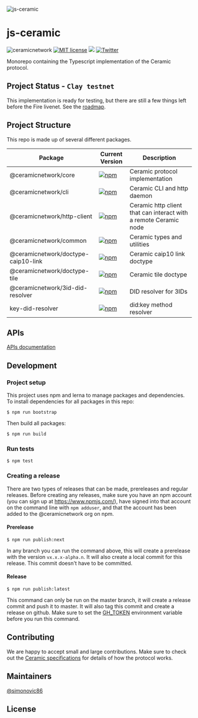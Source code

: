 ![js-ceramic](https://uploads-ssl.webflow.com/5e4b58d7f08158ece0209bbd/5fa2c8f21ad1fe0422b1dd60_js-ceramic-small.png)

# js-ceramic
![ceramicnetwork](https://circleci.com/gh/ceramicnetwork/js-ceramic.svg?style=shield)
[![MIT license](https://img.shields.io/badge/License-MIT-blue.svg)](https://lbesson.mit-license.org/)
[![](https://img.shields.io/badge/Chat%20on-Discord-orange.svg?style=flat)](https://discord.gg/6VRZpGP)
[![Twitter](https://img.shields.io/twitter/follow/ceramicnetwork?label=Follow&style=social)](https://twitter.com/ceramicnetwork)

Monorepo containing the Typescript implementation of the Ceramic protocol.

## Project Status - `Clay testnet`

This implementation is ready for testing, but there are still a few things left before the Fire livenet. See the [roadmap](https://github.com/ceramicnetwork/ceramic/issues/19).

## Project Structure

This repo is made up of several different packages.

| Package | Current Version | Description |
| -- | -- | -- |
| @ceramicnetwork/core | [![npm](https://img.shields.io/npm/v/@ceramicnetwork/core)](https://www.npmjs.com/package/@ceramicnetwork/core) | Ceramic protocol implementation |
| @ceramicnetwork/cli | [![npm](https://img.shields.io/npm/v/@ceramicnetwork/cli)](https://www.npmjs.com/package/@ceramicnetwork/cli) | Ceramic CLI and http daemon |
| @ceramicnetwork/http-client | [![npm](https://img.shields.io/npm/v/@ceramicnetwork/http-client)](https://www.npmjs.com/package/@ceramicnetwork/http-client) | Ceramic http client that can interact with a remote Ceramic node |
| @ceramicnetwork/common | [![npm](https://img.shields.io/npm/v/@ceramicnetwork/common)](https://www.npmjs.com/package/@ceramicnetwork/common) | Ceramic types and utilities |
| @ceramicnetwork/doctype-caip10-link | [![npm](https://img.shields.io/npm/v/@ceramicnetwork/doctype-caip10-link)](https://www.npmjs.com/package/@ceramicnetwork/doctype-caip10-link) | Ceramic caip10 link doctype |
| @ceramicnetwork/doctype-tile | [![npm](https://img.shields.io/npm/v/@ceramicnetwork/doctype-tile)](https://www.npmjs.com/package/@ceramicnetwork/doctype-tile) | Ceramic tile doctype |
| @ceramicnetwork/3id-did-resolver | [![npm](https://img.shields.io/npm/v/@ceramicnetwork/3id-did-resolver)](https://www.npmjs.com/package/@ceramicnetwork/3id-did-resolver) | DID resolver for 3IDs |
| key-did-resolver | [![npm](https://img.shields.io/npm/v/key-did-resolver)](https://www.npmjs.com/package/key-did-resolver) | did:key method resolver |

## APIs
[APIs documentation](https://docs.ceramic.network)


## Development

### Project setup
This project uses npm and lerna to manage packages and dependencies. To install dependencies for all packages in this repo:
```
$ npm run bootstrap
```
Then build all packages:
```
$ npm run build
```

### Run tests

```
$ npm test
```

### Creating a release
There are two types of releases that can be made, prereleases and regular releases. Before creating any releases, make sure you have an npm account (you can sign up at https://www.npmjs.com/), have signed into that account on the command line with `npm adduser`, and that the account has been added to the @ceramicnetwork org on npm.

#### Prerelease
```
$ npm run publish:next
```
In any branch you can run the command above, this will create a prerelease with the version `vx.x.x-alpha.n`. It will also create a local commit for this release. This commit doesn't have to be committed.


#### Release
```
$ npm run publish:latest
```
This command can only be run on the master branch, it will create a release commit and push it to master. It will also tag this commit and create a release on github. Make sure to set the [GH_TOKEN](https://github.com/lerna/lerna/tree/master/commands/version#--create-release-type) environment variable before you run this command.

## Contributing
We are happy to accept small and large contributions. Make sure to check out the [Ceramic specifications](https://github.com/ceramicnetwork/specs) for details of how the protocol works.


## Maintainers
[@simonovic86](https://github.com/simonovic86)

## License
